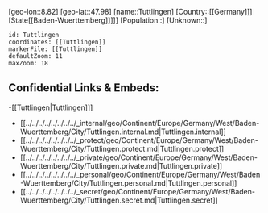 ﻿---
location: [47.98,8.82]
mapzoom: [7,12] 
mapmarker: city 
type: City
tags:
- geo/City


SpocWebEntityId: 35061
isDeleted: false
confidential: public

---
[geo-lon::8.82]
[geo-lat::47.98]
[name::Tuttlingen]
[Country::[[Germany]]]
[State[[Baden-Wuerttemberg]]]]]
[Population::]
[Unknown::]


```leaflet
id: Tuttlingen
coordinates: [[Tuttlingen]]
markerFile: [[Tuttlingen]]
defaultZoom: 11 
maxZoom: 18
```


## Confidential Links & Embeds: 
-[[Tuttlingen|Tuttlingen]]] 
- [[../../../../../../../../_internal/geo/Continent/Europe/Germany/West/Baden-Wuerttemberg/City/Tuttlingen.internal.md|Tuttlingen.internal]] 
- [[../../../../../../../../_protect/geo/Continent/Europe/Germany/West/Baden-Wuerttemberg/City/Tuttlingen.protect.md|Tuttlingen.protect]] 
- [[../../../../../../../../_private/geo/Continent/Europe/Germany/West/Baden-Wuerttemberg/City/Tuttlingen.private.md|Tuttlingen.private]] 
- [[../../../../../../../../_personal/geo/Continent/Europe/Germany/West/Baden-Wuerttemberg/City/Tuttlingen.personal.md|Tuttlingen.personal]] 
- [[../../../../../../../../_secret/geo/Continent/Europe/Germany/West/Baden-Wuerttemberg/City/Tuttlingen.secret.md|Tuttlingen.secret]] 
